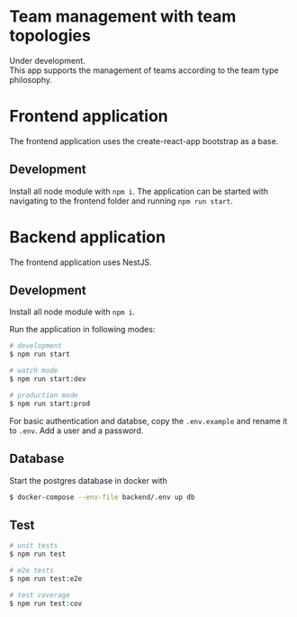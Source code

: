 # Team management with team topologies
Under development.  
This app supports the management of teams according to the team type
philosophy.

# Frontend application
The frontend application uses the create-react-app bootstrap as a base.

## Development
Install all node module with `npm i`.
The application can be started with navigating to the frontend folder and 
running `npm run start`.


# Backend application
The frontend application uses NestJS.

## Development
Install all node module with `npm i`.

Run the application in following modes:
```bash
# development
$ npm run start

# watch mode
$ npm run start:dev

# production mode
$ npm run start:prod
```

For basic authentication and databse, copy the `.env.example` and rename it 
to `.env`.
Add a user and a password.

## Database
Start the postgres database in docker with
```bash
$ docker-compose --env-file backend/.env up db
````

## Test

```bash
# unit tests
$ npm run test

# e2e tests
$ npm run test:e2e

# test coverage
$ npm run test:cov
```
